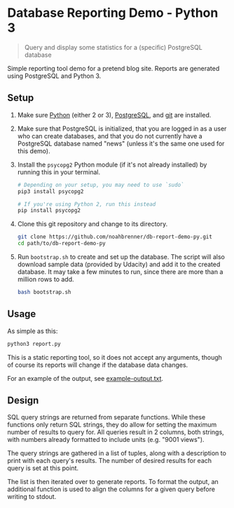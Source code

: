 Database Reporting Demo - Python 3
==================================

> Query and display some statistics for a (specific) PostgreSQL database

Simple reporting tool demo for a pretend blog site. Reports are generated using PostgreSQL and Python 3.

Setup
-----

1. Make sure [Python][] (either 2 or 3), [PostgreSQL][], and [git][] are installed.

[Python]: https://www.python.org/
[PostgreSQL]: https://www.postgresql.org/
[git]: https://git-scm.com/

2. Make sure that PostgreSQL is initialized, that you are logged in as a user who can create databases, and that you do not currently have a PostgreSQL database named "news" (unless it's the same one used for this demo).

3. Install the `psycopg2` Python module (if it's not already installed) by running this in your terminal.

   ```bash
   # Depending on your setup, you may need to use `sudo`
   pip3 install psycopg2

   # If you're using Python 2, run this instead
   pip install psycopg2
   ```

4. Clone this git repository and change to its directory.

   ```bash
   git clone https://github.com/noahbrenner/db-report-demo-py.git
   cd path/to/db-report-demo-py
   ```

5. Run `bootstrap.sh` to create and set up the database. The script will also download sample data (provided by Udacity) and add it to the created database. It may take a few minutes to run, since there are more than a million rows to add.

   ```bash
   bash bootstrap.sh
   ```

Usage
-----

As simple as this:

```bash
python3 report.py
```

This is a static reporting tool, so it does not accept any arguments, though of course its reports will change if the database data changes.

For an example of the output, see [example-output.txt](example-output.txt).

Design
------

SQL query strings are returned from separate functions. While these functions only return SQL strings, they do allow for setting the maximum number of results to query for. All queries result in 2 columns, both strings, with numbers already formatted to include units (e.g. "9001 views").

The query strings are gathered in a list of tuples, along with a description to print with each query's results. The number of desired results for each query is set at this point.

The list is then iterated over to generate reports. To format the output, an additional function is used to align the columns for a given query before writing to stdout.
